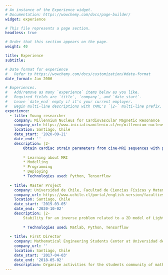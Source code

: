 ```yaml
---
# An instance of the Experience widget.
# Documentation: https://wowchemy.com/docs/page-builder/
widget: experience

# This file represents a page section.
headless: true

# Order that this section appears on the page.
weight: 40

title: Experience
subtitle:

# Date format for experience
#   Refer to https://wowchemy.com/docs/customization/#date-format
date_format: Jan 2006

# Experiences.
#   Add/remove as many `experience` items below as you like.
#   Required fields are `title`, `company`, and `date_start`.
#   Leave `date_end` empty if it's your current employer.
#   Begin multi-line descriptions with YAML's `|2-` multi-line prefix.
experience:
  - title: Young researcher
    company: Millennium Nucleus for Cardiovascular Magnetic Resonance
    company_url: https://www.iniciativamilenio.cl/en/millennium-nucleus-in-cardiovascular-magnetic-resonance/#:~:text=The%20mission%20of%20the%20Millennium,and%20treatment%20of%20cardiovascular%20diseases/
    location: Santiago, Chile
    date_start: '2020-09-21'
    date_end: ''
    description: |2-
        Obtain cardiac strain parameters from cine-MRI sequences with physics-informed neural networks. Responsibilities include:
        
        * Learning about MRI
        * Modelling
        * Programming
        * Deploying
        * Technologies used: Python, Tensorflow
        
  - title: Master Project
    company: Universidad de Chile, Facultad de Ciencias Físicas y Matemáticas
    company_url: https://www.uchile.cl/portal/english-version/faculties-and-institutes/49769/faculty-of-physical-and-mathematical-sciences/
    location: Santiago, Chile
    date_start: '2019-03-05'
    date_end: '2020-10-02'
    description: |2-
        Stability for an inverse problem related to a 2D model of Light Sheet Fluorescence Microscopy based on heat equation and extension of the direct model to the 3D case   
    
        * Technologies used: Matlab, Python, Tensorflow 
    
  - title: First Director
    company: Mathematical Engineering Students Center at Universidad de Chile, Facultad de Ciencias Físicas y Matemáticas
    company_url: ''
    location: Santiago, Chile
    date_start: '2017-04-03'
    date_end: '2018-05-02'
    description: Organize activities for the students community of mathematical engineer career. 
---
```

